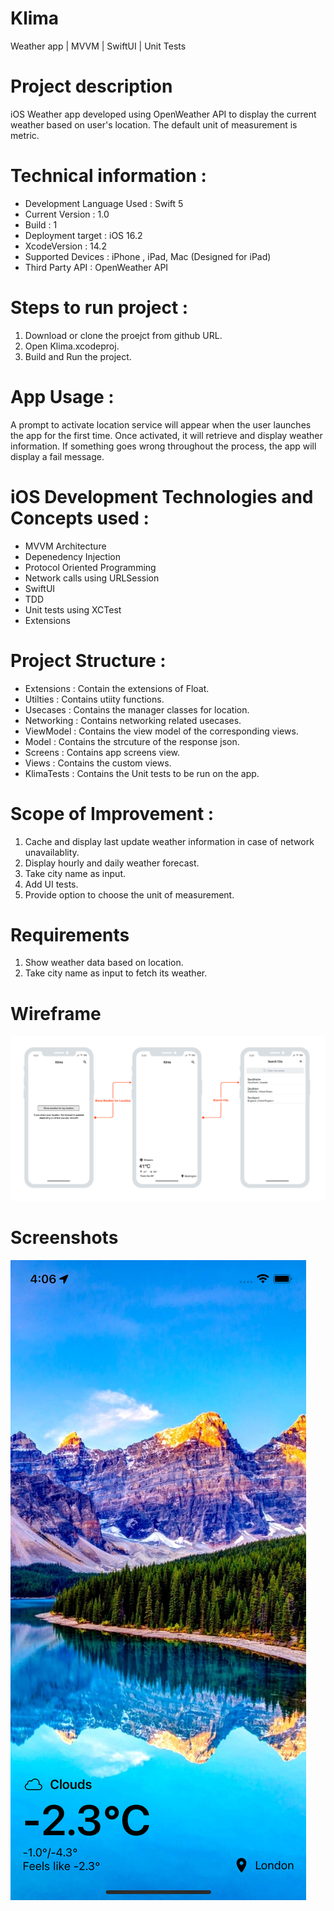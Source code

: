 # Klima
Weather app | MVVM | SwiftUI | Unit Tests

# Project description
iOS Weather app developed using OpenWeather API to display the current weather based on user's location. The default unit of measurement is metric.


# Technical information :
- Development Language Used : Swift 5
- Current Version : 1.0
- Build : 1
- Deployment target : iOS 16.2
- XcodeVersion : 14.2
- Supported Devices : iPhone , iPad, Mac (Designed for iPad)
- Third Party API : OpenWeather API

# Steps to run project :
1. Download or clone the proejct from github URL.
2. Open Klima.xcodeproj.
3. Build and Run the project.

# App Usage :
A prompt to activate location service will appear when the user launches the app for the first time. Once activated, it will retrieve and display weather information. If something goes wrong throughout the process, the app will display a fail message.

# iOS Development Technologies and Concepts used :
- MVVM Architecture
- Depenedency Injection
- Protocol Oriented Programming
- Network calls using URLSession
- SwiftUI
- TDD
- Unit tests using XCTest
- Extensions

# Project Structure :
- Extensions : Contain the extensions of Float.
- Utilties : Contains utiity functions.
- Usecases : Contains the manager classes for location.
- Networking : Contains networking related usecases.
- ViewModel : Contains the view model of the corresponding views.
- Model : Contains the strcuture of the response json.
- Screens : Contains app screens view. 
- Views : Contains the custom views.
- KlimaTests : Contains the Unit tests to be run on the app.


# Scope of Improvement :
1. Cache and display last update weather information in case of network unavailablity.
2. Display hourly and daily weather forecast.
3. Take city name as input.
4. Add UI tests.
5. Provide option to choose the unit of measurement.

# Requirements
1. Show weather data based on location.
2. Take city name as input to fetch its weather.

# Wireframe
![Alt text](/Screenshots/Wireframes/wireframe_klima.png?raw=true "Wireframe")

# Screenshots
![Alt text](/Screenshots/App/klima_weather.png?raw=true "Weather UI")

